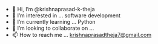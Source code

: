 - 👋 Hi, I’m @krishnaprasad-k-theja
- 👀 I’m interested in ... software development
- 🌱 I’m currently learning ... Python
- 💞️ I’m looking to collaborate on ...
- 📫 How to reach me ... krishnaprasadtheja7@gmail.com

<!---
krishnaprasad-k-theja/krishnaprasad-k-theja is a ✨ special ✨ repository because its `README.md` (this file) appears on your GitHub profile.
You can click the Preview link to take a look at your changes.
--->
